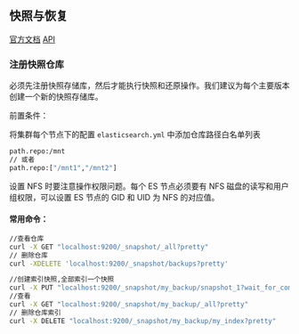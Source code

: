 ## 快照与恢复

[官方文档](https://www.elastic.co/guide/en/elasticsearch/reference/7.5/snapshots-take-snapshot.html) [API](https://www.elastic.co/guide/en/elasticsearch/client/java-rest/7.5/_snapshot_apis.html)

### 注册快照仓库

必须先注册快照存储库，然后才能执行快照和还原操作。我们建议为每个主要版本创建一个新的快照存储库。

前置条件：

将集群每个节点下的配置 `elasticsearch.yml` 中添加仓库路径白名单列表

```sh
path.repo:/mnt
// 或者
path.repo:["/mnt1","/mnt2"]
```

设置 NFS 时要注意操作权限问题。每个 ES 节点必须要有 NFS 磁盘的读写和用户组权限，可以设置 ES 节点的 GID 和 UID 为 NFS 的对应值。

#### 常用命令：

```sh
//查看仓库
curl -X GET "localhost:9200/_snapshot/_all?pretty"
// 删除仓库
curl -XDELETE 'localhost:9200/_snapshot/backups?pretty'

//创建索引快照,全部索引一个快照
curl -X PUT "localhost:9200/_snapshot/my_backup/snapshot_1?wait_for_completion=true&pretty"
//查看
curl -X GET "localhost:9200/_snapshot/my_backup/_all?pretty"
// 删除仓库索引
curl -X DELETE "localhost:9200/_snapshot/my_backup/my_index?pretty"
```

